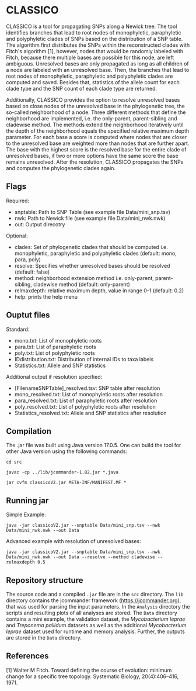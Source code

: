 # CLASSICO

CLASSICO is a tool for propagating SNPs along a Newick tree. The tool identifies branches that lead to root nodes of monophyletic, paraphyletic and polyphyletic clades of SNPs based on the distribution of a SNP table. The algorithm first distributes the SNPs within the reconstructed clades with Fitch's algorithm [1], however, nodes that would be randomly labeled with Fitch, because there multiple bases are possible for this node, are left ambiguous. Unresolved bases are only propagated as long as all children of a node are labeled with an unresolved base. Then, the branches that lead to root nodes of monophyletic, paraphyletic and polyphyletic clades are computed and saved. Besides that, statistics of the allele count for each clade type and the SNP count of each clade type are returned. 

Additionally, CLASSICO provides the option to resolve unresolved bases based on close nodes of the unresolved base in the phylogenetic tree, the so-called neighborhood of a node. Three different methods that define the neighborhood are implemented, i.e. the only-parent, parent-sibling and cladewise method. The methods extend the neighborhood iteratively until the depth of the neighborhood equals the specified relative maximum depth parameter. For each base a score is computed where nodes that are closer to the unresolved base are weighted more than nodes that are further apart. The base with the highest score is the resolved base for the entire clade of unresolved bases, if two or more options have the same score the base remains unresolved.
After the resolution, CLASSICO propagates the SNPs and computes the phylogenetic clades again.

## Flags
Required:
- snptable: Path to SNP Table (see example file Data/mini_snp.tsv)
- nwk: Path to Newick file (see example file Data/mini_nwk.nwk) 
- out: Output direcotry

Optional:
- clades: Set of phylogenetic clades that should be computed i.e. monophyletic, paraphyletic and polyphyletic clades (default: mono, para, poly)
- resolve: Specifies whether unresolved bases should be resolved (default: false)
- method: neighborhood extension method i.e. only-parent, parent-sibling, cladewise method (default: only-parent)
- relmaxdepth: relative maximum depth, value in range 0-1 (default: 0.2)
- help: prints the help menu

## Ouptut files
Standard:
- mono.txt: List of monophyletic roots
- para.txt: List of paraphyletic roots
- poly.txt: List of polyphyletic roots
- IDdistribution.txt: Distribution of internal IDs to taxa labels
- Statistics.txt: Allele and SNP statistics

Additional output if resolution specified:
- [FilenameSNPTable]_resolved.tsv: SNP table after resolution
- mono_resolved.txt: List of monophyletic roots after resolution
- para_resolved.txt: List of paraphyletic roots after resolution
- poly_resolved.txt: List of polyphyletic roots after resolution
- Statistics_resolved.txt: Allele and SNP statistics after resolution

## Compilation
The .jar file was built using Java version 17.0.5. One can build the tool for other Java version using the following commands:

`cd src`

`javac -cp ../lib/jcommander-1.82.jar *.java`

`jar cvfm classicoV2.jar META-INF/MANIFEST.MF *`

## Running jar
Simple Example:

`java -jar classicoV2.jar --snptable Data/mini_snp.tsv --nwk Data/mini_nwk.nwk --out Data`

Advanced example with resolution of unresolved bases:

`java -jar classicoV2.jar --snptable Data/mini_snp.tsv --nwk Data/mini_nwk.nwk --out Data --resolve --method cladewise --relmaxdepth 0.5`


## Repository structure

The source code and a compiled `.jar` file are in the `src` directory. The `lib` directory contains the jcommander framework (https://jcommander.org), that was used for parsing the input parameters. In the `Analysis` directory the scripts and resulting plots of all analyses are stored. The `Data` directory contains a mini example, the validation dataset, the *Mycobacterium leprae* and *Treponema pallidum* datasets as well as the additional *Mycobacterium leprae* dataset used for runtime and memory analysis. Further, the outputs are stored in the `Data` directory.

## References
[1] Walter M Fitch. Toward defining the course of evolution: minimum
change for a specific tree topology. Systematic Biology, 20(4):406–416,
1971.